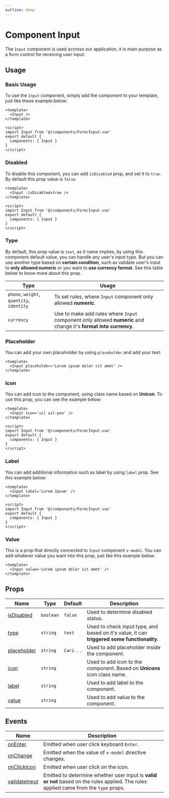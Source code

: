 ```yaml
---
outline: deep
---
```


# Component Input

<!-- Your description here -->

The `Input` component is used accross our application, it is main purpose as a form control for receiving user input.

## Usage

### Basic Usage

To use the `Input` component, simply add the component to your template, just like these example below:

<LivePreview :storybookId='`components-form-input--default`'>

```vue
<template>
  <Input />
</template>

<script>
import Input from '@/components/Form/Input.vue'
export default {
  components: { Input }
}
</script>
```

</LivePreview>

### Disabled

To disable this component, you can add `isDisabled` prop, and set it to `true`. By default this prop value is `false`.

<LivePreview :storybookId='`components-form-input--default`' :args='`isDisabled:true`'>

```vue
<template>
  <Input :isDisabled=true />
</template>

<script>
import Input from '@/components/Form/Input.vue'
export default {
  components: { Input }
}
</script>
```

</LivePreview>

### Type

By default, this prop value is `text`, as it name implies, by using this component default value, you can handle any user's input type.
But you can use another type based on **certain condition**, such as validate user's input to **only allowed numeric** or you want to **use currency format**.
See this table below to know more about this prop.

| Type                                      | Usage                                                                                                            |
| ----------------------------------------- | ---------------------------------------------------------------------------------------------------------------- |
| `phone`, `weight`, `quantity`, `identity` | To set rules, where `Input` component only allowed **numeric**.                                                  |
| `currency`                                | Use to make add rules where `Input` component only allowed **numeric** and change it's **format into currency**. |

### Placeholder

You can add your own placeholder by using `placeholder` and add your text:

```vue
<template>
  <Input placeholder='Lorem ipsum dolor sit amet' />
</template>
```

### Icon

You can add icon to the component, using class name based on **Unicon**. To use this prop, you can see the example below:

<LivePreview :storybookId='`components-form-input--default`' :args='`icon:uil%20uil-search`'>

```vue
<template>
  <Input icon='uil uil-pen' />
</template>

<script>
import Input from '@/components/Form/Input.vue'
export default {
  components: { Input }
}
</script>
```

</LivePreview>

### Label

You can add additional information such as label by using `label` prop. See this example below:

<LivePreview :storybookId='`components-form-input--default`' :args='`label:Lorem Ipsum`'>

```vue
<template>
  <Input label='Lorem Ipsum' />
</template>

<script>
import Input from '@/components/Form/Input.vue'
export default {
  components: { Input }
}
</script>
```

</LivePreview>

### Value

This is a prop that directly connected to `Input` component `v-model`. You can add whatever value you want into this prop, just like this example below:

```vue
<template>
  <Input value='Lorem ipsum dolor sit amet' />
</template>
```

## Props

| Name                        | Type      | Default   | Description                                                                                 |
| --------------------------- | --------- | --------- | ------------------------------------------------------------------------------------------- |
| [isDisabled](#disabled)     | `boolean` | `false`   | Used to determine disabled status.                                                          |
| [type](#type)               | `string`  | `text`    | Used to check input type, and based on it's value, it can **triggered some functionality**. |
| [placeholder](#placeholder) | `string`  | `Cari...` | Used to add placeholder inside the component.                                               |
| [icon](#icon)               | `string`  | ` `       | Used to add icon to the component. Based on **Unicons** icon class name.                    |
| [label](#label)             | `string`  | ` `       | Used to add label to the component.                                                         |
| [value](#value)             | `string`  | ` `       | Used to add value to the component.                                                         |

## Events

| Name                            | Description                                                                                                                           |
| ------------------------------- | ------------------------------------------------------------------------------------------------------------------------------------- |
| [onEnter](#onEnter)             | Emitted when user click keyboard `Enter`.                                                                                             |
| [onChange](#onChange)           | Emitted when the value of `v-model` directive changes.                                                                                |
| [onClickIcon](#onClickIcon)     | Emitted when user click on the icon.                                                                                                  |
| [validateInput](#validateInput) | Emitted to determine whether user input is **valid or not** based on the rules applied. The rules applied came from the `type` props. |
